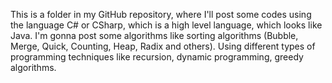 This is a folder in my GitHub repository, where I'll post some
codes using the language C# or CSharp, which is a high level
language, which looks like Java. I'm gonna post some algorithms
like sorting algorithms (Bubble, Merge, Quick, Counting, Heap, Radix and others).
Using different types of programming techniques like recursion, dynamic programming, greedy algorithms.
